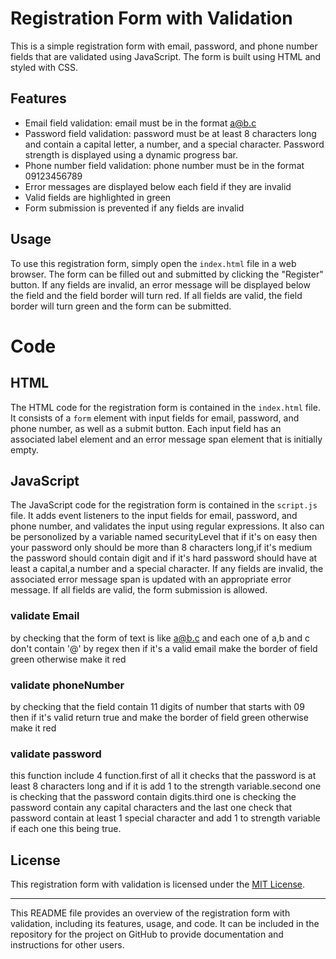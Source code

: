 # Registration Form with Validation

This is a simple registration form with email, password, and phone number fields that are validated using JavaScript. The form is built using HTML and styled with CSS.

## Features

- Email field validation: email must be in the format a@b.c
- Password field validation: password must be at least 8 characters long and contain a capital letter, a number, and a special character. Password strength is displayed using a dynamic progress bar.
- Phone number field validation: phone number must be in the format 09123456789
- Error messages are displayed below each field if they are invalid
- Valid fields are highlighted in green
- Form submission is prevented if any fields are invalid

## Usage

To use this registration form, simply open the `index.html` file in a web browser. The form can be filled out and submitted by clicking the "Register" button. If any fields are invalid, an error message will be displayed below the field and the field border will turn red. If all fields are valid, the field border will turn green and the form can be submitted.

# Code

## HTML

The HTML code for the registration form is contained in the `index.html` file. It consists of a `form` element with input fields for email, password, and phone number, as well as a submit button. Each input field has an associated label element and an error message span element that is initially empty.

## JavaScript

The JavaScript code for the registration form is contained in the `script.js` file. It adds event listeners to the input fields for email, password, and phone number, and validates the input using regular expressions. It also can be personolized by a variable named securityLevel that if it's on easy then your password only should be more than 8 characters long,if it's medium the password should contain digit and if it's hard password should have at least a capital,a number and a special character. If any fields are invalid, the associated error message span is updated with an appropriate error message. If all fields are valid, the form submission is allowed.
### validate Email
by checking that the form of text is like a@b.c and each one of a,b and c don't contain '@' by regex then if it's a valid email make the border of field green otherwise make it red
### validate phoneNumber 
by checking that the field contain 11 digits of number that starts with 09 then if it's valid return true and make the border of field green otherwise make it red
### validate password
this function include 4 function.first of all it checks that the password is at least 8 characters long and if it is add 1 to the strength variable.second one is checking that the password contain digits.third one is checking the password contain any capital characters and the last one check that password contain at least 1 special character and add 1 to strength variable if each one this being true.

## License

This registration form with validation is licensed under the [MIT License](https://opensource.org/licenses/MIT).

---

This README file provides an overview of the registration form with validation, including its features, usage, and code. It can be included in the repository for the project on GitHub to provide documentation and instructions for other users.

